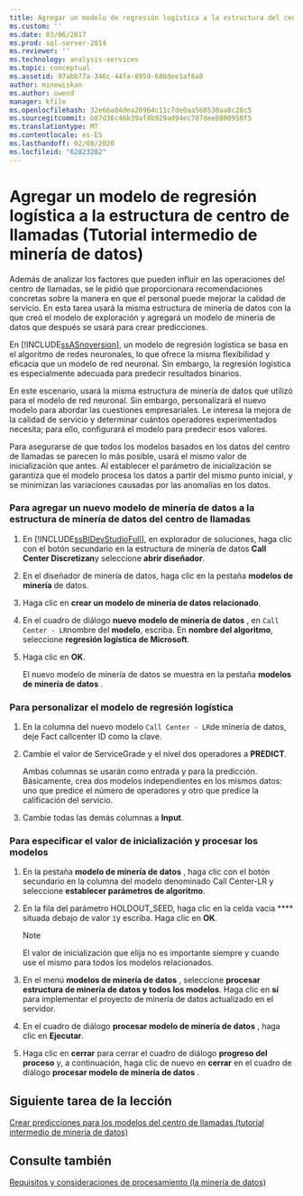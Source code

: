 ```yaml
---
title: Agregar un modelo de regresión logística a la estructura del centro de llamadas (tutorial intermedio de minería de datos) | Microsoft Docs
ms.custom: ''
ms.date: 03/06/2017
ms.prod: sql-server-2014
ms.reviewer: ''
ms.technology: analysis-services
ms.topic: conceptual
ms.assetid: 97abb77a-346c-44fa-8959-688dee1af6a8
author: minewiskan
ms.author: owend
manager: kfile
ms.openlocfilehash: 32e66a84dea20964c11c7de0aa568530aa8c28c5
ms.sourcegitcommit: b87d36c46b39af8b929ad94ec707dee8800950f5
ms.translationtype: MT
ms.contentlocale: es-ES
ms.lasthandoff: 02/08/2020
ms.locfileid: "62823282"
---
```

# <a name="adding-a-logistic-regression-model-to-the-call-center-structure-intermediate-data-mining-tutorial"></a>Agregar un modelo de regresión logística a la estructura de centro de llamadas (Tutorial intermedio de minería de datos)
  Además de analizar los factores que pueden influir en las operaciones del centro de llamadas, se le pidió que proporcionara recomendaciones concretas sobre la manera en que el personal puede mejorar la calidad de servicio. En esta tarea usará la misma estructura de minería de datos con la que creó el modelo de exploración y agregará un modelo de minería de datos que después se usará para crear predicciones.  
  
 En [!INCLUDE[ssASnoversion](../includes/ssasnoversion-md.md)], un modelo de regresión logística se basa en el algoritmo de redes neuronales, lo que ofrece la misma flexibilidad y eficacia que un modelo de red neuronal. Sin embargo, la regresión logística es especialmente adecuada para predecir resultados binarios.  
  
 En este escenario, usará la misma estructura de minería de datos que utilizó para el modelo de red neuronal. Sin embargo, personalizará el nuevo modelo para abordar las cuestiones empresariales. Le interesa la mejora de la calidad de servicio y determinar cuántos operadores experimentados necesita; para ello, configurará el modelo para predecir esos valores.  
  
 Para asegurarse de que todos los modelos basados en los datos del centro de llamadas se parecen lo más posible, usará el mismo valor de inicialización que antes. Al establecer el parámetro de inicialización se garantiza que el modelo procesa los datos a partir del mismo punto inicial, y se minimizan las variaciones causadas por las anomalías en los datos.  
  
### <a name="to-add-a-new-mining-model-to-the-call-center-mining-structure"></a>Para agregar un nuevo modelo de minería de datos a la estructura de minería de datos del centro de llamadas  
  
1.  En [!INCLUDE[ssBIDevStudioFull](../includes/ssbidevstudiofull-md.md)], en explorador de soluciones, haga clic con el botón secundario en la estructura de minería de datos **Call Center Discretizan**y seleccione **abrir diseñador**.  
  
2.  En el diseñador de minería de datos, haga clic en la pestaña **modelos de minería** de datos.  
  
3.  Haga clic en **crear un modelo de minería de datos relacionado**.  
  
4.  En el cuadro de diálogo **nuevo modelo de minería de datos** , en `Call Center - LR`nombre del **modelo**, escriba.  En **nombre del algoritmo**, seleccione **regresión logística de Microsoft**.  
  
5.  Haga clic en **OK**.  
  
     El nuevo modelo de minería de datos se muestra en la pestaña **modelos de minería de datos** .  
  
### <a name="to-customize-the-logistic-regression-model"></a>Para personalizar el modelo de regresión logística  
  
1.  En la columna del nuevo modelo `Call Center - LR`de minería de datos, deje Fact callcenter ID como la clave.  
  
2.  Cambie el valor de ServiceGrade y el nivel dos operadores a **PREDICT**.  
  
     Ambas columnas se usarán como entrada y para la predicción. Básicamente, crea dos modelos independientes en los mismos datos: uno que predice el número de operadores y otro que predice la calificación del servicio.  
  
3.  Cambie todas las demás columnas a **Input**.  
  
### <a name="to-specify-the-seed-and-process-the-models"></a>Para especificar el valor de inicialización y procesar los modelos  
  
1.  En la pestaña **modelo de minería de datos** , haga clic con el botón secundario en la columna del modelo denominado Call Center-LR y seleccione **establecer parámetros de algoritmo**.  
  
2.  En la fila del parámetro HOLDOUT_SEED, haga clic en la celda vacía **** situada debajo de valor `1`y escriba. Haga clic en **OK**.  
  
    > [!NOTE]  
    >  El valor de inicialización que elija no es importante siempre y cuando use el mismo para todos los modelos relacionados.  
  
3.  En el menú **modelos de minería de datos** , seleccione **procesar estructura de minería de datos y todos los modelos**. Haga clic en **sí** para implementar el proyecto de minería de datos actualizado en el servidor.  
  
4.  En el cuadro de diálogo **procesar modelo de minería de datos** , haga clic en **Ejecutar**.  
  
5.  Haga clic en **cerrar** para cerrar el cuadro de diálogo **progreso del proceso** y, a continuación, haga clic de nuevo en **cerrar** en el cuadro de diálogo **procesar modelo de minería de datos** .  
  
## <a name="next-task-in-lesson"></a>Siguiente tarea de la lección  
 [Crear predicciones para los modelos del centro de llamadas &#40;tutorial intermedio de minería de datos&#41;](../../2014/tutorials/create-predictions-call-center-models-intermediate-data-mining-tutorial.md)  
  
## <a name="see-also"></a>Consulte también  
 [Requisitos y consideraciones de procesamiento &#40;la minería de datos&#41;](../../2014/analysis-services/data-mining/processing-requirements-and-considerations-data-mining.md)  
  
  
